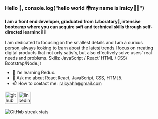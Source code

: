 ### Hello 👋, console.log("hello world 🌍my name is Iraicy👩‍💻")
####  I am a front end developer, graduated from Laboratory💛,intensive bootcamp where you can acquire soft and technical skills through self-directed learning👩‍💻
I am dedicated to focusing on the smallest details and I am a curious person, always looking to learn about the latest trends.I focus on creating digital products that not only satisfy, but also effectively solve users' real needs and problems.
Skills: JavaScript / React/ HTML / CSS/ Bootstrap/Node.js

- 🌱 I'm learning Redux.
- 💬 Ask me about React React, JavaScript, CSS, HTML5. 
- 📫 How to contact me: iraicyahh@gmail.com 


[<img src='https://cdn.jsdelivr.net/npm/simple-icons@3.0.1/icons/github.svg' alt='github' height='40'>](https://github.com/IraHernandez)  [<img src='https://cdn.jsdelivr.net/npm/simple-icons@3.0.1/icons/linkedin.svg' alt='linkedin' height='40'>](https://www.linkedin.com/in/iraicyhernandez/)  

![GitHub streak stats](https://github-readme-streak-stats.herokuapp.com/?user=IraHernandez)  


